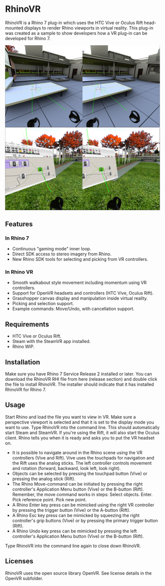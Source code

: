 # RhinoVR

RhinoVR is a Rhino 7 plug-in which uses the HTC Vive or Oculus Rift head-mounted displays to render Rhino viewports in virtual reality. This plug-in was created as a sample to show developers how a VR plug-in can be developed for Rhino 7.

![RhinoVR](https://raw.githubusercontent.com/mcneel/RhinoVR/master/images/VillaSavoyeTable.PNG)
![RhinoVR](https://raw.githubusercontent.com/mcneel/RhinoVR/master/images/GrasshopperColumnArcade.PNG)

## Features

### In Rhino 7
* Continuous "gaming mode" inner loop.
* Direct SDK access to stereo imagery from Rhino.
* New Rhino SDK tools for selecting and picking from VR controllers.

### In Rhino VR
* Smooth walkabout style movement including momentum using VR controllers.
* Support for OpenVR headsets and controllers (HTC Vive, Oculus Rift).
* Grasshopper canvas display and manipulation inside virtual reality.
* Picking and selection support.
* Example commands: Move/Undo, with cancellation support.

## Requirements
* HTC Vive or Oculus Rift.
* Steam with the SteamVR app installed.
* Rhino WIP.

## Installation
Make sure you have Rhino 7 Service Release 2 installed or later. You can download the RhinoVR RHI file from here (release section) and double click the file to install RhinoVR. The installer should indicate that it has installed RhinoVR for Rhino 7.

## Usage
Start Rhino and load the file you want to view in VR. Make sure a perspective viewport is selected and that it is set to the display mode you want to use. Type RhinoVR into the command line. This should automatically start Steam and SteamVR. If you're using the Rift, it will also start the Oculus client. Rhino tells you when it is ready and asks you to put the VR headset on.

* It is possible to navigate around in the Rhino scene using the VR controllers (Vive and Rift). Vive uses the touchpads for navigation and the Rift uses the analog sticks. The left controller controls movement and rotation (forward, backward, look left, look right).
* Objects can be selected by pressing the touchpad button (Vive) or pressing the analog stick (Rift).
* The Rhino Move-command can be initiated by pressing the right controller's Application Menu button (Vive) or the B-button (Rift). Remember, the move command works in steps: Select objects. Enter. Pick reference point. Pick new point.
* A Rhino Enter key press can be mimicked using the right VR controller by pressing the trigger button (Vive) or the A-button (Rift).
* A Rhino Esc key press can be mimicked by squeezing the right controller's grip buttons (Vive) or by pressing the primary trigger button (Rift).
* A Rhino Undo key press can be mimicked by pressing the left controller's Application Menu button (Vive) or the B-button (Rift).

Type RhinoVR into the command line again to close down RhinoVR.

## Licenses
RhinoVR uses the open source library OpenVR. See license details in the OpenVR subfolder.

